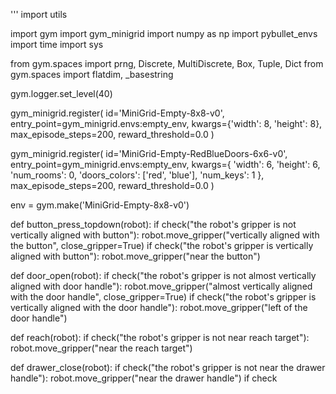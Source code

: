 

'''
import utils

import gym
import gym_minigrid
import numpy as np
import pybullet_envs
import time
import sys

from gym.spaces import prng, Discrete, MultiDiscrete, Box, Tuple, Dict
from gym.spaces import flatdim, _basestring

gym.logger.set_level(40)

gym_minigrid.register(
    id='MiniGrid-Empty-8x8-v0',
    entry_point=gym_minigrid.envs:empty_env,
    kwargs={'width': 8, 'height': 8},
    max_episode_steps=200,
    reward_threshold=0.0
)

gym_minigrid.register(
    id='MiniGrid-Empty-RedBlueDoors-6x6-v0',
    entry_point=gym_minigrid.envs:empty_env,
    kwargs={
        'width': 6,
        'height': 6,
        'num_rooms': 0,
        'doors_colors': ['red', 'blue'],
        'num_keys': 1
    },
    max_episode_steps=200,
    reward_threshold=0.0
)

env = gym.make('MiniGrid-Empty-8x8-v0')

def button_press_topdown(robot):
    if check("the robot's gripper is not vertically aligned with button"):
        robot.move_gripper("vertically aligned with the button", close_gripper=True)
    if check("the robot's gripper is vertically aligned with button"):
        robot.move_gripper("near the button")

def door_open(robot):
    if check("the robot's gripper is not almost vertically aligned with door handle"):
        robot.move_gripper("almost vertically aligned with the door handle", close_gripper=True)
    if check("the robot's gripper is vertically aligned with the door handle"):
        robot.move_gripper("left of the door handle")

def reach(robot):
    if check("the robot's gripper is not near reach target"):
        robot.move_gripper("near the reach target")

def drawer_close(robot):
    if check("the robot's gripper is not near the drawer handle"):
        robot.move_gripper("near the drawer handle")
    if check